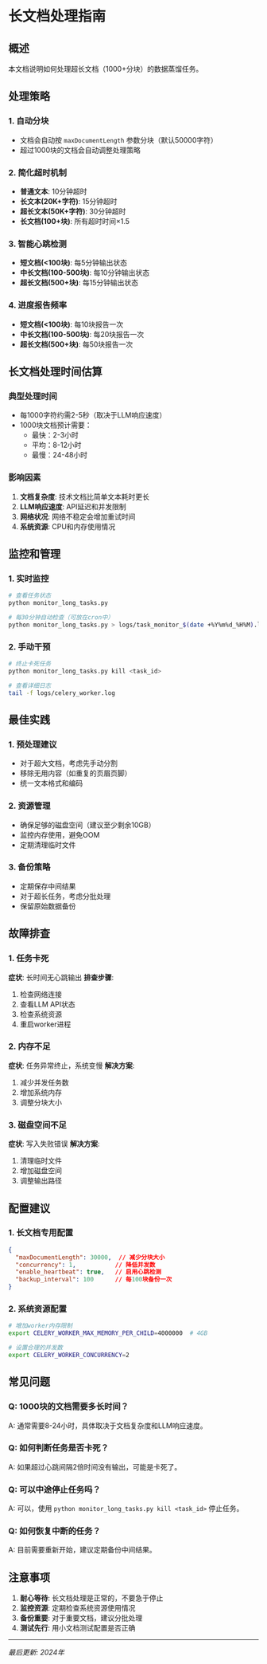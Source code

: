 # 长文档处理指南

## 概述
本文档说明如何处理超长文档（1000+分块）的数据蒸馏任务。

## 处理策略

### 1. 自动分块
- 文档会自动按 `maxDocumentLength` 参数分块（默认50000字符）
- 超过1000块的文档会自动调整处理策略

### 2. 简化超时机制
- **普通文本**: 10分钟超时
- **长文本(20K+字符)**: 15分钟超时  
- **超长文本(50K+字符)**: 30分钟超时
- **长文档(100+块)**: 所有超时时间×1.5

### 3. 智能心跳检测
- **短文档(<100块)**: 每5分钟输出状态
- **中长文档(100-500块)**: 每10分钟输出状态
- **超长文档(500+块)**: 每15分钟输出状态

### 4. 进度报告频率
- **短文档(<100块)**: 每10块报告一次
- **中长文档(100-500块)**: 每20块报告一次
- **超长文档(500+块)**: 每50块报告一次

## 长文档处理时间估算

### 典型处理时间
- 每1000字符约需2-5秒（取决于LLM响应速度）
- 1000块文档预计需要：
  - 最快：2-3小时
  - 平均：8-12小时
  - 最慢：24-48小时

### 影响因素
1. **文档复杂度**: 技术文档比简单文本耗时更长
2. **LLM响应速度**: API延迟和并发限制
3. **网络状况**: 网络不稳定会增加重试时间
4. **系统资源**: CPU和内存使用情况

## 监控和管理

### 1. 实时监控
```bash
# 查看任务状态
python monitor_long_tasks.py

# 每30分钟自动检查（可放在cron中）
python monitor_long_tasks.py > logs/task_monitor_$(date +%Y%m%d_%H%M).log
```

### 2. 手动干预
```bash
# 终止卡死任务
python monitor_long_tasks.py kill <task_id>

# 查看详细日志
tail -f logs/celery_worker.log
```

## 最佳实践

### 1. 预处理建议
- 对于超大文档，考虑先手动分割
- 移除无用内容（如重复的页眉页脚）
- 统一文本格式和编码

### 2. 资源管理
- 确保足够的磁盘空间（建议至少剩余10GB）
- 监控内存使用，避免OOM
- 定期清理临时文件

### 3. 备份策略
- 定期保存中间结果
- 对于超长任务，考虑分批处理
- 保留原始数据备份

## 故障排查

### 1. 任务卡死
**症状**: 长时间无心跳输出
**排查步骤**:
1. 检查网络连接
2. 查看LLM API状态
3. 检查系统资源
4. 重启worker进程

### 2. 内存不足
**症状**: 任务异常终止，系统变慢
**解决方案**:
1. 减少并发任务数
2. 增加系统内存
3. 调整分块大小

### 3. 磁盘空间不足
**症状**: 写入失败错误
**解决方案**:
1. 清理临时文件
2. 增加磁盘空间
3. 调整输出路径

## 配置建议

### 1. 长文档专用配置
```json
{
  "maxDocumentLength": 30000,  // 减少分块大小
  "concurrency": 1,           // 降低并发数
  "enable_heartbeat": true,   // 启用心跳检测
  "backup_interval": 100      // 每100块备份一次
}
```

### 2. 系统资源配置
```bash
# 增加worker内存限制
export CELERY_WORKER_MAX_MEMORY_PER_CHILD=4000000  # 4GB

# 设置合理的并发数
export CELERY_WORKER_CONCURRENCY=2
```

## 常见问题

### Q: 1000块的文档需要多长时间？
A: 通常需要8-24小时，具体取决于文档复杂度和LLM响应速度。

### Q: 如何判断任务是否卡死？
A: 如果超过心跳间隔2倍时间没有输出，可能是卡死了。

### Q: 可以中途停止任务吗？
A: 可以，使用 `python monitor_long_tasks.py kill <task_id>` 停止任务。

### Q: 如何恢复中断的任务？
A: 目前需要重新开始，建议定期备份中间结果。

## 注意事项

1. **耐心等待**: 长文档处理是正常的，不要急于停止
2. **监控资源**: 定期检查系统资源使用情况
3. **备份重要**: 对于重要文档，建议分批处理
4. **测试先行**: 用小文档测试配置是否正确

---

*最后更新: 2024年* 